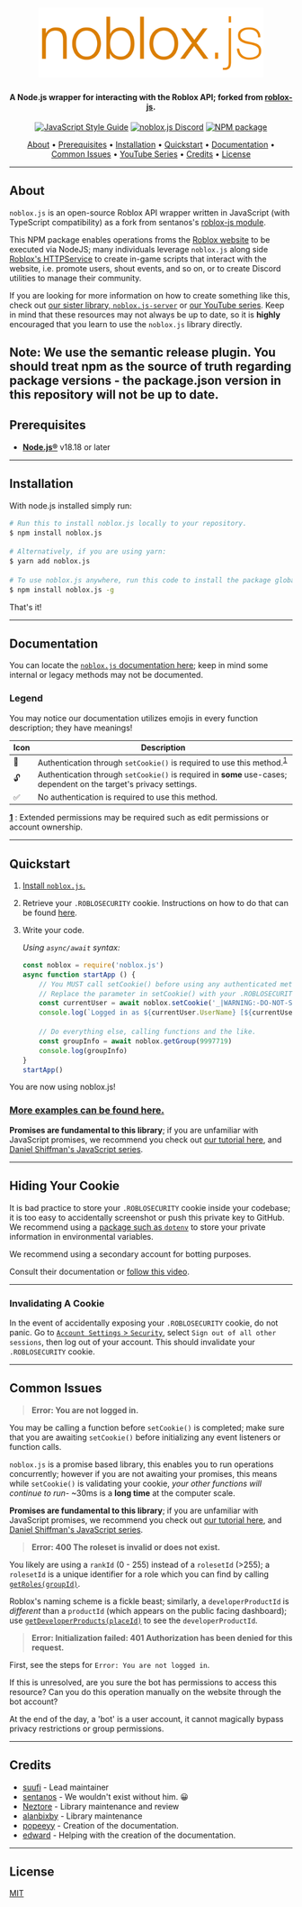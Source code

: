 <h1 align="center">
    <img src="https://raw.githubusercontent.com/noblox/noblox.js/master/img/noblox-js.png" alt="noblox.js" width="400"/>
    <br>
</h1>

<h4 align="center">A Node.js wrapper for interacting with the Roblox API; forked from <a href="https://github.com/sentanos/roblox-js">roblox-js</a>.</h4>

<p align="center">
    <a href="https://standardjs.com"><img src="https://img.shields.io/badge/code_style-standard-blue.svg?style=flat-square" alt="JavaScript Style Guide"/></a>
    <a href="https://discord.gg/R5GVSyTVGv"><img src="https://img.shields.io/badge/discord-noblox.js-blue.svg?style=flat-square" alt="noblox.js Discord"/></a>
    <a href="https://npmjs.org/noblox.js"><img src="https://img.shields.io/npm/v/noblox.js.svg?style=flat-square" alt="NPM package"/>
</p>

<p align="center">
  <a href="#about">About</a> •
  <a href="#prerequisites">Prerequisites</a> •
  <a href="#installation">Installation</a> •
  <a href="#quickstart">Quickstart</a> •
  <a href="#documentation">Documentation</a> •
  <a href="#common-issues">Common Issues</a> •
  <a href="https://www.youtube.com/playlist?list=PLEW4K4VqMUb_VMA3Yp9LI4gReRyVWGTnU">YouTube Series</a> •
  <a href="#credits">Credits</a> •
  <a href="#license">License</a>
</p>

---

## About

`noblox.js` is an open-source Roblox API wrapper written in JavaScript (with TypeScript compatibility) as a fork from sentanos's <a href="https://github.com/sentanos/roblox-js"> roblox-js module</a>.

This NPM package enables operations froms the [Roblox website](https://www.roblox.com) to be executed via NodeJS; many individuals leverage `noblox.js` along side [Roblox's HTTPService](http://wiki.roblox.com/index.php?title=API:Class/HttpService) to create in-game scripts that interact with the website, i.e. promote users, shout events, and so on, or to create Discord utilities to manage their community.

If you are looking for more information on how to create something like this, check out [our sister library, `noblox.js-server`](https://github.com/noblox/noblox.js-server) or [our YouTube series](https://www.youtube.com/playlist?list=PLEW4K4VqMUb_VMA3Yp9LI4gReRyVWGTnU). Keep in mind that these resources may not always be up to date, so it is **highly** encouraged that you learn to use the `noblox.js` library directly.


Note: We use the semantic release plugin. You should treat npm as the source of truth regarding package versions - the package.json version in this repository will not be up to date.
---

## Prerequisites

- [**Node.js®**](https://nodejs.org/en/download/current/) v18.18 or later

---

## Installation

With node.js installed simply run: 
```bash
# Run this to install noblox.js locally to your repository. 
$ npm install noblox.js

# Alternatively, if you are using yarn:
$ yarn add noblox.js

# To use noblox.js anywhere, run this code to install the package globally:
$ npm install noblox.js -g
```
That's it!

---

## Documentation

You can locate the [`noblox.js` documentation here](https://noblox.js.org/); keep in mind some internal or legacy methods may not be documented.

### Legend
You may notice our documentation utilizes emojis in every function description; they have meanings!

| Icon | Description |
| ---- | ----------- |
| 🔐 | Authentication through `setCookie()` is required to use this method.<sup id="a1">[1](#f1)</sup>
| 🔓 | Authentication through `setCookie()` is required in **some** use-cases; dependent on the target's privacy settings.
| ✅ | No authentication is required to use this method.

<b id="f1">[1](#a1)</b> : Extended permissions may be required such as edit permissions or account ownership.

---

## Quickstart

1) [Install `noblox.js`.](#installation)

2) Retrieve your `.ROBLOSECURITY` cookie. Instructions on how to do that can be found [here](https://noblox.js.org/tutorial-Authentication.html).

3) Write your code.

    _Using `async/await` syntax:_
    ```js
    const noblox = require('noblox.js')
    async function startApp () {
        // You MUST call setCookie() before using any authenticated methods [marked by 🔐]
        // Replace the parameter in setCookie() with your .ROBLOSECURITY cookie.
        const currentUser = await noblox.setCookie('_|WARNING:-DO-NOT-SHARE-THIS.--Sharing-this-will-allow-someone-to-log-in-as-you-and-to-steal-your-ROBUX-and-items.|_6E6F626C6F782E6A73') 
        console.log(`Logged in as ${currentUser.UserName} [${currentUser.UserID}]`)
    
        // Do everything else, calling functions and the like.
        const groupInfo = await noblox.getGroup(9997719)
        console.log(groupInfo)
    }
    startApp()
    ```

You are now using noblox.js!

### [More examples can be found here.](https://github.com/noblox/noblox.js/tree/master/examples)

**Promises are fundamental to this library**; if you are unfamiliar with JavaScript promises, we recommend you check out [our tutorial here](https://noblox.js.org/tutorial-Promises.html), and [Daniel Shiffman's JavaScript series](https://www.youtube.com/watch?v=QO4NXhWo_NM&list=PLRqwX-V7Uu6YgpA3Oht-7B4NBQwFVe3pr&index=12).

---

## Hiding Your Cookie

It is bad practice to store your `.ROBLOSECURITY` cookie inside your codebase; it is too easy to accidentally screenshot or push this private key to GitHub. We recommend using a [package such as `dotenv`](https://www.npmjs.com/package/dotenv) to store your private information in environmental variables.

We recommend using a secondary account for botting purposes.

Consult their documentation or [follow this video](https://www.youtube.com/watch?v=17UVejOw3zA).

---

### Invalidating A Cookie

In the event of accidentally exposing your `.ROBLOSECURITY` cookie, do not panic. Go to [`Account Settings` > `Security`](https://www.roblox.com/my/account#!/security), select `Sign out of all other sessions`, then log out of your account. This should invalidate your `.ROBLOSECURITY` cookie. 


---

## Common Issues

> **Error: You are not logged in.**

You may be calling a function before `setCookie()` is completed; make sure that you are awaiting `setCookie()` before initializing any event listeners or function calls.

`noblox.js` is a promise based library, this enables you to run operations concurrently; however if you are not awaiting your promises, this means while `setCookie()` is validating your cookie, _your other functions will continue to run_- ~30ms is a **long time** at the computer scale.

**Promises are fundamental to this library**; if you are unfamiliar with JavaScript promises, we recommend you check out [our tutorial here](https://noblox.js.org/tutorial-Promises.html), and [Daniel Shiffman's JavaScript series](https://www.youtube.com/watch?v=QO4NXhWo_NM&list=PLRqwX-V7Uu6YgpA3Oht-7B4NBQwFVe3pr&index=12).

> **Error: 400 The roleset is invalid or does not exist.**

You likely are using a `rankId` (0 - 255) instead of a `rolesetId` (>255); a `rolesetId` is a unique identifier for a role which you can find by calling [`getRoles(groupId)`](https://noblox.js.org/global.html#getRoles).

Roblox's naming scheme is a fickle beast; similarly, a `developerProductId` is _different_ than a `productId` (which appears on the public facing dashboard); use [`getDeveloperProducts(placeId)`](https://noblox.js.org/global.html#getDeveloperProducts) to see the `developerProductId`.



> **Error: Initialization failed: 401 Authorization has been denied for this request.**

First, see the steps for `Error: You are not logged in`. 

If this is unresolved, are you sure the bot has permissions to access this resource? Can you do this operation manually on the website through the bot account?

At the end of the day, a 'bot' is a user account, it cannot magically bypass privacy restrictions or group permissions.

---

## Credits
* [suufi](https://github.com/suufi) - Lead maintainer
* [sentanos](https://github.com/sentanos) - We wouldn't exist without him. 😀
* [Neztore](https://github.com/Neztore) - Library maintenance and review 
* [alanbixby](https://github.com/alanbixby) - Library maintenance
* [popeeyy](https://github.com/popeeyy) - Creation of the documentation.
* [edward](https://github.com/edwrddd) - Helping with the creation of the documentation.

---

## License

[MIT](https://github.com/noblox/noblox.js/blob/master/LICENSE)
